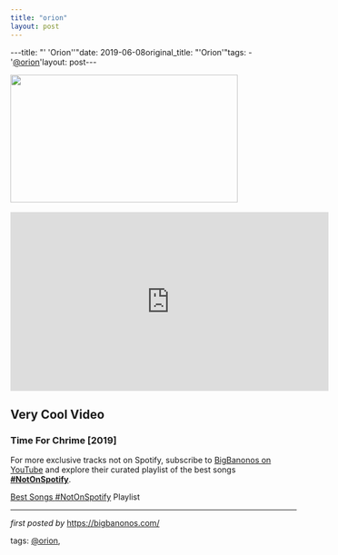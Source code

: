 ```yaml
---
title: "orion"
layout: post
---
```

---title: "' 'Orion''"date: 2019-06-08original_title: "'Orion'"tags:  - '[@orion](/tags/orion/)'layout: post---<div class="separator" ><a href="https://i.ytimg.com/vi/ukcM5Oendpg/maxresdefault.jpg" imageanchor="1"><img border="0" src="https://i.ytimg.com/vi/ukcM5Oendpg/maxresdefault.jpg" width="400" height="225" data-original-width="800" data-original-height="450" /></a></div><br /><iframe width="560" height="315" src="https://www.youtube.com/embed/videoseries?list=PLtuNtuTatqI1XEDviBsYDV19cnojOGgNW" frameborder="0" allow="accelerometer; autoplay; encrypted-media; gyroscope; picture-in-picture" allowfullscreen></iframe><br /><h2>Very Cool Video</h2><h3>Time For Chrime [2019]</h3><!--Subscribe and Playlist Links--><div>    <p>For more exclusive tracks not on Spotify, subscribe to <a href="https://www.youtube.com/[@BigBanonos](/tags/BigBanonos/)" target="_blank">BigBanonos on YouTube</a> and explore their curated playlist of the best songs <strong>[#NotOnSpotify](/tags/NotOnSpotify/)</strong>.</p>    <p><a href="https://www.youtube.com/playlist?list=PLtuNtuTatqI0kFahUCbtbfenC_ET5O_tr" target="_blank">Best Songs [#NotOnSpotify](/tags/NotOnSpotify/) Playlist<br /></a></p></div><hr /><p><em>first posted by</em> <a href="https://bigbanonos.com/" rel="noopener" target="_new">https://bigbanonos.com/</a></p><p>tags: [@orion](/tags/orion/),</p>